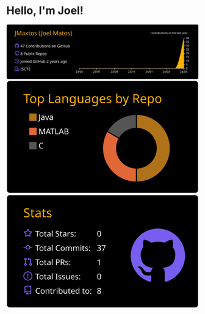 # Hello, I'm Joel!

[![](https://raw.githubusercontent.com/JMaxtos/JMaxtos/master/profile-summary-card-output/vision_friendly_dark/0-profile-details.svg)](https://github.com/vn7n24fzkq/github-profile-summary-cards)
[![](https://raw.githubusercontent.com/JMaxtos/JMaxtos/master/profile-summary-card-output/vision_friendly_dark/1-repos-per-language.svg)](https://github.com/vn7n24fzkq/github-profile-summary-cards) 
[![](https://raw.githubusercontent.com/JMaxtos/JMaxtos/master/profile-summary-card-output/vision_friendly_dark/3-stats.svg)](https://github.com/vn7n24fzkq/github-profile-summary-cards) 
